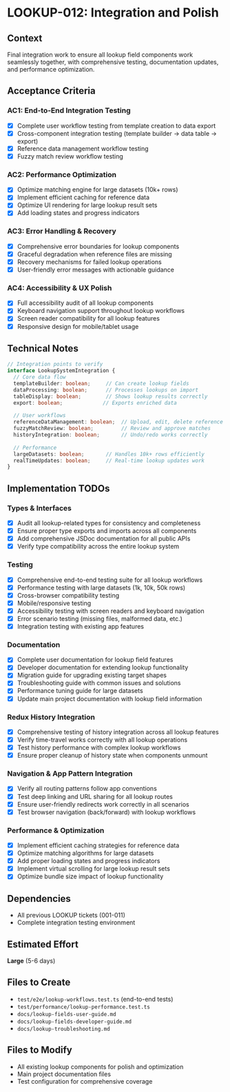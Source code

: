 # LOOKUP-012: Integration and Polish

## Context

Final integration work to ensure all lookup field components work seamlessly together, with comprehensive testing, documentation updates, and performance optimization.

## Acceptance Criteria

### AC1: End-to-End Integration Testing
- [x] Complete user workflow testing from template creation to data export
- [x] Cross-component integration testing (template builder → data table → export)
- [x] Reference data management workflow testing
- [x] Fuzzy match review workflow testing

### AC2: Performance Optimization
- [x] Optimize matching engine for large datasets (10k+ rows)
- [x] Implement efficient caching for reference data
- [x] Optimize UI rendering for large lookup result sets
- [x] Add loading states and progress indicators

### AC3: Error Handling & Recovery
- [x] Comprehensive error boundaries for lookup components
- [x] Graceful degradation when reference files are missing
- [x] Recovery mechanisms for failed lookup operations
- [x] User-friendly error messages with actionable guidance

### AC4: Accessibility & UX Polish
- [x] Full accessibility audit of all lookup components
- [x] Keyboard navigation support throughout lookup workflows
- [x] Screen reader compatibility for all lookup features
- [x] Responsive design for mobile/tablet usage

## Technical Notes

```typescript
// Integration points to verify
interface LookupSystemIntegration {
  // Core data flow
  templateBuilder: boolean;     // Can create lookup fields
  dataProcessing: boolean;      // Processes lookups on import
  tableDisplay: boolean;        // Shows lookup results correctly
  export: boolean;             // Exports enriched data
  
  // User workflows
  referenceDataManagement: boolean;  // Upload, edit, delete reference data
  fuzzyMatchReview: boolean;         // Review and approve matches
  historyIntegration: boolean;       // Undo/redo works correctly
  
  // Performance
  largeDatasets: boolean;       // Handles 10k+ rows efficiently
  realTimeUpdates: boolean;     // Real-time lookup updates work
}
```

## Implementation TODOs

### Types & Interfaces
- [x] Audit all lookup-related types for consistency and completeness
- [x] Ensure proper type exports and imports across all components
- [x] Add comprehensive JSDoc documentation for all public APIs
- [x] Verify type compatibility across the entire lookup system

### Testing
- [x] Comprehensive end-to-end testing suite for all lookup workflows
- [x] Performance testing with large datasets (1k, 10k, 50k rows)
- [x] Cross-browser compatibility testing
- [x] Mobile/responsive testing
- [x] Accessibility testing with screen readers and keyboard navigation
- [x] Error scenario testing (missing files, malformed data, etc.)
- [x] Integration testing with existing app features

### Documentation
- [x] Complete user documentation for lookup field features
- [x] Developer documentation for extending lookup functionality
- [x] Migration guide for upgrading existing target shapes
- [x] Troubleshooting guide with common issues and solutions
- [x] Performance tuning guide for large datasets
- [x] Update main project documentation with lookup field information

### Redux History Integration
- [x] Comprehensive testing of history integration across all lookup features
- [x] Verify time-travel works correctly with all lookup operations
- [x] Test history performance with complex lookup workflows
- [x] Ensure proper cleanup of history state when components unmount

### Navigation & App Pattern Integration
- [x] Verify all routing patterns follow app conventions
- [x] Test deep linking and URL sharing for all lookup routes
- [x] Ensure user-friendly redirects work correctly in all scenarios
- [x] Test browser navigation (back/forward) with lookup workflows

### Performance & Optimization
- [x] Implement efficient caching strategies for reference data
- [x] Optimize matching algorithms for large datasets
- [x] Add proper loading states and progress indicators
- [x] Implement virtual scrolling for large lookup result sets
- [x] Optimize bundle size impact of lookup functionality

## Dependencies
- All previous LOOKUP tickets (001-011)
- Complete integration testing environment

## Estimated Effort
**Large** (5-6 days)

## Files to Create
- `test/e2e/lookup-workflows.test.ts` (end-to-end tests)
- `test/performance/lookup-performance.test.ts`
- `docs/lookup-fields-user-guide.md`
- `docs/lookup-fields-developer-guide.md`
- `docs/lookup-troubleshooting.md`

## Files to Modify
- All existing lookup components for polish and optimization
- Main project documentation files
- Test configuration for comprehensive coverage